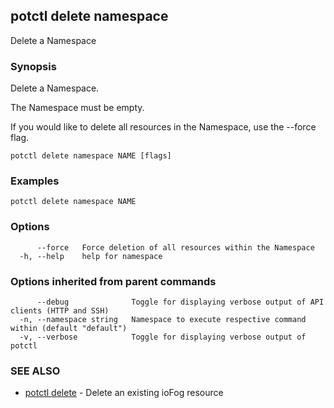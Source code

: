 ## potctl delete namespace

Delete a Namespace

### Synopsis

Delete a Namespace.

The Namespace must be empty.

If you would like to delete all resources in the Namespace, use the --force flag.

```
potctl delete namespace NAME [flags]
```

### Examples

```
potctl delete namespace NAME
```

### Options

```
      --force   Force deletion of all resources within the Namespace
  -h, --help    help for namespace
```

### Options inherited from parent commands

```
      --debug              Toggle for displaying verbose output of API clients (HTTP and SSH)
  -n, --namespace string   Namespace to execute respective command within (default "default")
  -v, --verbose            Toggle for displaying verbose output of potctl
```

### SEE ALSO

* [potctl delete](potctl_delete.md)	 - Delete an existing ioFog resource


